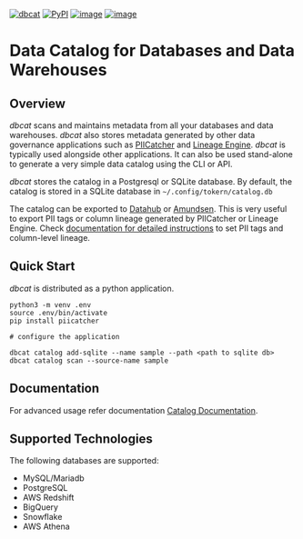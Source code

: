 [![dbcat](https://github.com/tokern/dbcat/actions/workflows/ci.yml/badge.svg)](https://github.com/tokern/dbcat/actions/workflows/ci.yml)
[![PyPI](https://img.shields.io/pypi/v/dbcat.svg)](https://pypi.python.org/pypi/dbcat)
[![image](https://img.shields.io/pypi/l/dbcat.svg)](https://pypi.org/project/dbcat/)
[![image](https://img.shields.io/pypi/pyversions/dbcat.svg)](https://pypi.org/project/dbcat/)

# Data Catalog for Databases and Data Warehouses

## Overview

*dbcat* scans and maintains metadata from all your databases and data warehouses. 
*dbcat* also stores metadata generated by other data governance applications such as 
[PIICatcher](https://github.com/tokern/piicatcher) and [Lineage Engine](https://github.com/tokern/data-lineage).
*dbcat* is typically used alongside other applications. It can also be used stand-alone to generate
a very simple data catalog using the CLI or API.  

*dbcat* stores the catalog in a Postgresql or SQLite database. By default, the catalog is stored in a SQLite
database in `~/.config/tokern/catalog.db`

The catalog can be exported to [Datahub](https://datahubproject.io/) or [Amundsen](https://amundsen.io). This is very 
useful to export PII tags or column lineage generated by PIICatcher or Lineage Engine. 
Check [documentation for detailed instructions](https://tokern.io/docs/catalog/export) to set PII tags and 
column-level lineage.


## Quick Start

*dbcat* is distributed as a python application.

    python3 -m venv .env
    source .env/bin/activate
    pip install piicatcher

    # configure the application
    
    dbcat catalog add-sqlite --name sample --path <path to sqlite db>
    dbcat catalog scan --source-name sample

## Documentation

For advanced usage refer documentation [Catalog Documentation](https://tokern.io/docs/catalog).

## Supported Technologies

The following databases are supported:

* MySQL/Mariadb
* PostgreSQL
* AWS Redshift
* BigQuery
* Snowflake
* AWS Athena

